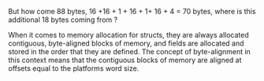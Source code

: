 But how come 88 bytes, 16 +16 + 1 + 16 + 1+ 16 + 4 = 70 bytes, where is this additional 18 bytes coming from ?  
  
When it comes to memory allocation for structs, they are always allocated contiguous, byte-aligned blocks of memory, and fields are allocated and stored in the order that they are defined. The concept of byte-alignment in this context means that the contiguous blocks of memory are aligned at offsets equal to the platforms word size.  
  
